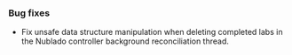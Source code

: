 ### Bug fixes

- Fix unsafe data structure manipulation when deleting completed labs in the Nublado controller background reconciliation thread.
